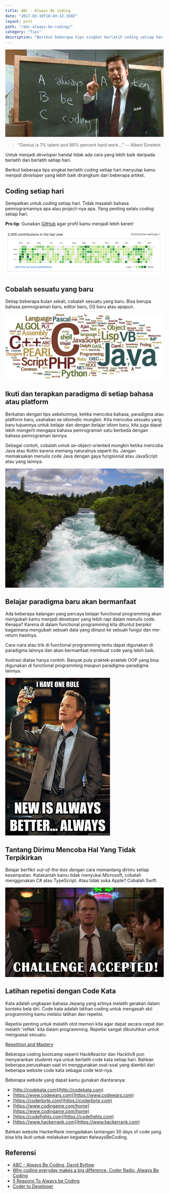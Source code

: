```yaml
---
title: ABC - Always Be Coding
date: "2017-03-19T10:49:32.169Z"
layout: post
path: "/abc-always-be-coding/"
category: "Tips"
description: "Berikut beberapa tips singkat berlatih coding setiap hari menyulap kamu menjadi developer yang lebih baik."
---
```



![abc.png](abc.png)


> “Genius is 1% talent and 99% percent hard work...” -- Albert Einstein



Untuk menjadi *developer* handal tidak ada cara yang lebih baik daripada berlatih dan berlatih setiap hari.

Berikut beberapa tips singkat berlatih *coding* setiap hari menyulap kamu menjadi *developer* yang lebih baik dirangkum dari beberapa artikel.


## Coding setiap hari

Sempatkan untuk *coding* setiap hari. Tidak masalah bahasa pemrogramannya apa atau *project*-nya apa. Yang penting selalu *coding* setiap hari.

**Pro tip**: Gunakan [GitHub](https://github.com) agar profil kamu menjadi lebih keren!

![github.png](github.png)

## Cobalah sesuatu yang baru

Setiap beberapa bulan sekali, cobalah sesuatu yang baru. Bisa berupa bahasa pemrograman baru, editor baru, OS baru atau apapun.

![Prog-languages.png](Prog-languages.png)

## Ikuti dan terapkan paradigma di setiap bahasa atau platform

Berkaitan dengan tips sebelumnya, ketika mencoba bahasa, paradigma atau platform baru, usahakan se *idiomatic* mungkin. Kita mencoba sesuatu yang baru tujuannya untuk belajar dan dengan belajar idiom baru, kita juga dapat lebih mengerti mengapa bahasa pemrograman satu berbeda dengan bahasa pemrograman lainnya.

Sebagai contoh, cobalah untuk se-object-oriented mungkin ketika mencoba Java atau Kotlin karena memang naturalnya seperti itu. Jangan memaksakan menulis code Java dengan gaya fungsional atau JavaScript atau yang lainnya.

![nature-forest-waves-trees.jpg](nature-forest-waves-trees.jpg)

## Belajar paradigma baru akan bermanfaat

Ada beberapa kalangan yang percaya belajar functional programming akan mengubah kamu menjadi developer yang lebih rapi dalam menulis code. Kenapa? Karena di dalam functional programming kita dituntut berpikir bagaimana mengubah sebuah data yang diinput ke sebuah fungsi dan me-return hasilnya.

Cara-cara atau trik di functional programming tentu dapat digunakan di paradigma lainnya dan akan bermanfaat membuat code yang lebih baik.

Ilustrasi diatas hanya contoh. Banyak pula praktek-praktek OOP yang bisa digunakan di functional programming maupun paradigma-paradigma lainnya.

![new.jpg](new.jpg)

## Tantang Dirimu Mencoba Hal Yang Tidak Terpikirkan

Belajar berfikir *out-of-the-box* dengan cara memantang dirimu setiap kesempatan. Katakanlah kamu tidak menyukai Microsoft, cobalah menggunakan C# atau TypeScript. Atau tidak suka Apple? Cobalah Swift.

![challenge.jpg](challenge.jpg)

## Latihan repetisi dengan Code Kata

Kata adalah ungkapan bahasa Jepang yang artinya melatih gerakan dalam konteks bela diri. Code kata adalah latihan coding untuk mengasah skil programming kamu melalui latihan dan repetisi.

Repetisi penting untuk melatih otot memori kita agar dapat secara cepat dan melatih 'reflek' kita dalam programming. Repetisi sangat dibutuhkan untuk menguasai sesuatu.

[Repetition and Mastery](http://okdork.com/repetition-and-mastery-with-david-kadavy/)

Beberapa coding bootcamp seperti HackReactor dan Hacktiv8 pun menyarankan *students* nya untuk berlatih code kata setiap hari. Bahkan beberapa perusahaan saat ini menggunakan soal-soal yang diambil dari beberapa website code kata sebagai code test-nya.

Beberapa website yang dapat kamu gunakan diantaranya:

* [http://codekata.com](http://codekata.com)
* [https://www.codewars.com](https://www.codewars.com)
* [https://coderbyte.com](https://coderbyte.com)
* [https://www.codingame.com/home](https://www.codingame.com/home)
* [https://codefights.com](https://codefights.com)
* [https://www.hackerrank.com](https://www.hackerrank.com)


Bahkan website HackerRank mengadakan tantangan 30 days of code yang bisa kita ikuti untuk melakukan kegiatan #alwaysBeCoding.


## Referensi

* [ABC - Always Be Coding, David Byttow](https://medium.com/always-be-coding/abc-always-be-coding-d5f8051afce2#.sdh1eygvw)
* [Why coding everyday makes a big difference, Coder Radio, Always Be Coding](http://www.jupiterbroadcasting.com/107311/always-be-coding-cr-247/)
* [5 Reasons To Always be Coding](http://www.humblecoder.com/5-reasons-to-always-be-coding/)
* [Coder to Developer](https://www.amazon.com/Coder-Developer-Strategies-Delivering-Software/dp/078214327X)
